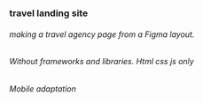 ### travel landing site

###### making a travel agency page from a Figma layout.
###### Without frameworks and libraries. Html css js only
###### Mobile adaptation

